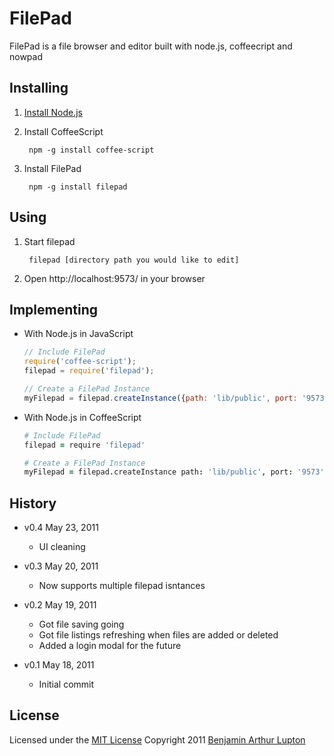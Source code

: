 # FilePad

FilePad is a file browser and editor built with node.js, coffeecript and nowpad


## Installing


1. [Install Node.js](https://github.com/balupton/node/wiki/Installing-Node.js)

2. Install CoffeeScript
		
		npm -g install coffee-script

3. Install FilePad

		npm -g install filepad


## Using

1. Start filepad

		filepad [directory path you would like to edit]

2. Open http://localhost:9573/ in your browser


## Implementing

- With Node.js in JavaScript

	``` javascript
	// Include FilePad
	require('coffee-script');
	filepad = require('filepad');

	// Create a FilePad Instance
	myFilepad = filepad.createInstance({path: 'lib/public', port: '9573'});
	```

- With Node.js in CoffeeScript
	
	``` coffeescript
	# Include FilePad
	filepad = require 'filepad'

	# Create a FilePad Instance
	myFilepad = filepad.createInstance path: 'lib/public', port: '9573'


## History

- v0.4 May 23, 2011
	- UI cleaning

- v0.3 May 20, 2011
	- Now supports multiple filepad isntances

- v0.2 May 19, 2011
	- Got file saving going
	- Got file listings refreshing when files are added or deleted
	- Added a login modal for the future

- v0.1 May 18, 2011
	- Initial commit


## License

Licensed under the [MIT License](http://creativecommons.org/licenses/MIT/)
Copyright 2011 [Benjamin Arthur Lupton](http://balupton.com)
